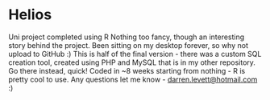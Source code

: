# Helios
Uni project completed using R
Nothing too fancy, though an interesting story behind the project. Been sitting on my desktop forever, so why not upload to GitHub :)
This is half of the final version - there was a custom SQL creation tool, created using PHP and MySQL that is in my other repository. Go there instead, quick!
Coded in ~8 weeks starting from nothing - R is pretty cool to use.
Any questions let me know - darren.levett@hotmail.com :)
